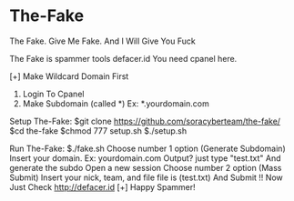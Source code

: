 # The-Fake
The Fake. Give Me Fake. And I Will Give You Fuck

The Fake is spammer tools defacer.id
You need cpanel here.

[+] Make Wildcard Domain First
1. Login To Cpanel
2. Make Subdomain (called *)
Ex: *.yourdomain.com

Setup The-Fake:
$git clone https://github.com/soracyberteam/the-fake/
$cd the-fake
$chmod 777 setup.sh
$./setup.sh

Run The-Fake:
$./fake.sh
Choose number 1 option (Generate Subdomain)
Insert your domain. Ex: yourdomain.com
Output? just type "test.txt"
And generate the subdo
Open a new session
Choose number 2 option (Mass Submit)
Insert your nick, team, and file
file is (test.txt)
And Submit !!
Now Just Check http://defacer.id
[+] Happy Spammer!
